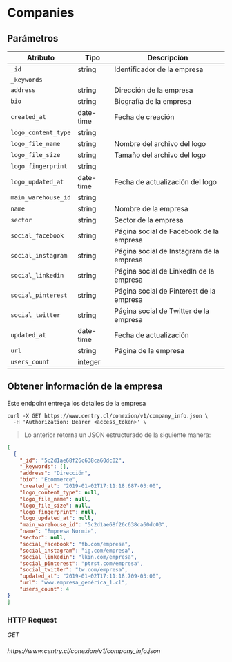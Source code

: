 # Companies

## Parámetros

Atributo | Tipo  | Descripción
-------- | ----- | -----------
`_id` | string | Identificador de la empresa
`_keywords` |
`address` | string | Dirección de la empresa
`bio` | string | Biografía de la empresa
`created_at` | date-time | Fecha de creación
`logo_content_type` | string |
`logo_file_name` | string | Nombre del archivo del logo
`logo_file_size` | string | Tamaño del archivo del logo
`logo_fingerprint` | string |
`logo_updated_at` | date-time | Fecha de actualización del logo
`main_warehouse_id` | string |
`name` | string | Nombre de la empresa
`sector` | string | Sector de la empresa
`social_facebook` | string | Página social de Facebook de la empresa
`social_instagram` | string | Página social de Instagram de la empresa
`social_linkedin` | string | Página social de LinkedIn de la empresa
`social_pinterest` | string | Página social de Pinterest de la empresa
`social_twitter` | string | Página social de Twitter de la empresa
`updated_at` | date-time | Fecha de actualización
`url` | string | Página de la empresa
`users_count` | integer |

## Obtener información de la empresa

Este endpoint entrega los detalles de la empresa

```shell
curl -X GET https://www.centry.cl/conexion/v1/company_info.json \
  -H 'Authorization: Bearer <access_token>' \
```

> Lo anterior retorna un JSON estructurado de la siguiente manera:

```json
[
  {
    "_id": "5c2d1ae68f26c638ca60dc02",
    "_keywords": [],
    "address": "Dirección",
    "bio": "Ecommerce",
    "created_at": "2019-01-02T17:11:18.687-03:00",
    "logo_content_type": null,
    "logo_file_name": null,
    "logo_file_size": null,
    "logo_fingerprint": null,
    "logo_updated_at": null,
    "main_warehouse_id": "5c2d1ae68f26c638ca60dc03",
    "name": "Empresa Normie",
    "sector": null,
    "social_facebook": "fb.com/empresa",
    "social_instagram": "ig.com/empresa",
    "social_linkedin": "lkin.com/empresa",
    "social_pinterest": "ptrst.com/empresa",
    "social_twitter": "tw.com/empresa",
    "updated_at": "2019-01-02T17:11:18.709-03:00",
    "url": "www.empresa_genérica_1.cl",
    "users_count": 4
}
]
```

### HTTP Request

<div class="api-endpoint">
  <div class="endpoint-data">
    <i class="label label-get">GET</i>
    <h6> https://www.centry.cl/conexion/v1/company_info.json </h6>
  </div>
</div>
